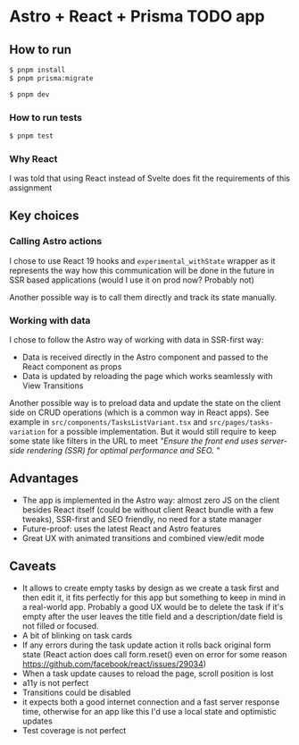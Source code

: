 # Astro + React + Prisma TODO app

## How to run
```bash
$ pnpm install
$ pnpm prisma:migrate

$ pnpm dev
```

### How to run tests
```bash
$ pnpm test
```

### Why React
I was told that using React instead of Svelte does fit the requirements of this assignment

## Key choices

### Calling Astro actions
I chose to use React 19 hooks and `experimental_withState` wrapper as it represents the way how this communication will be done in the future in SSR based applications (would I use it on prod now? Probably not)

Another possible way is to call them directly and track its state manually.

### Working with data
I chose to follow the Astro way of working with data in SSR-first way:
- Data is received directly in the Astro component and passed to the React component as props
- Data is updated by reloading the page which works seamlessly with View Transitions

Another possible way is to preload data and update the state on the client side on CRUD operations (which is a common way in React apps).
See example in `src/components/TasksListVariant.tsx` and `src/pages/tasks-variation` for a possible implementation. 
But it would still require to keep some state like filters in the URL to meet _"Ensure the front end uses server-side rendering (SSR) for optimal performance and SEO.
"_

## Advantages
- The app is implemented in the Astro way: almost zero JS on the client besides React itself (could be without client React bundle with a few tweaks), SSR-first and SEO friendly, no need for a state manager
- Future-proof: uses the latest React and Astro features
- Great UX with animated transitions and combined view/edit mode

## Caveats
- It allows to create empty tasks by design as we create a task first and then edit it, it fits perfectly for this app but something to keep in mind in a real-world app.
Probably a good UX would be to delete the task if it's empty after the user leaves the title field and a description/date field is not filled or focused.
- A bit of blinking on task cards
- If any errors during the task update action it rolls back original form state (React action does call form.reset() even on error for some reason https://github.com/facebook/react/issues/29034)
- When a task update causes to reload the page, scroll position is lost
- a11y is not perfect
- Transitions could be disabled
- it expects both a good internet connection and a fast server response time, otherwise for an app like this I'd use a local state and optimistic updates
- Test coverage is not perfect